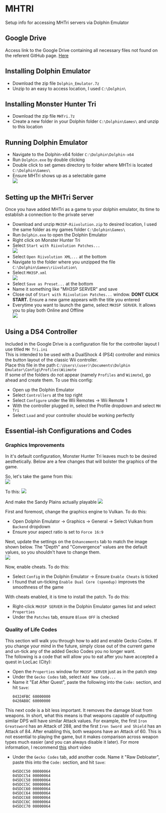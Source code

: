 # MHTRI
Setup info for accessing MHTri servers via Dolphin Emulator
## Google Drive
Access link to the Google Drive containing all necessary files not found on the referent GitHub page. [Here](https://drive.google.com/drive/u/0/folders/11tHrH_KISdeZ0g7MRWICs7_souEsaWY4)
## Installing Dolphin Emulator
- Download the zip file `Dolphin_Emulator.7z`
- Unzip to an easy to access location, I used `C:\Dolphin\`

## Installing Monster Hunter Tri
- Download the zip file `MHTri.7z`
- Create a new folder in your Dolphin folder `C:\Dolphin\Games\` and unzip to this location


## Running Dolphin Emulator
- Navigate to the Dolphin-x64 folder `C:\Dolphin\Dolphin-x64`
- Run `Dolphin.exe` by double clicking
- Double click to set games directory to folder where MHTri is located `C:\Dolphin\Games\`
- Ensure MHTri shows up as a selectable game  
![](https://github.com/fawful514/MHTRI/blob/main/screenshots/dolphin-tri-noPS.PNG)


## Setting up the MHTri Server
Once you have added MHTri as a game to your dolphin emulator, its time to establish a connection to the private server
- Download and unzip `MH3SP-Riivolution.zip` to desired location, I used the same folder as my games folder `C:\Dolphin\Games\`
- Run `Dolphin.exe` to open the Dolphin Emulator
- Right click on Monster Hunter Tri
- Select `Start with Riivolution Patches...`  
![](https://github.com/fawful514/MHTRI/blob/main/screenshots/open-rii.PNG)
- Select `Open Riivolution XML...` at the bottom
- Navigate to the folder where you unzipped the file `C:\Dolphin\Games\riivolution\`
- Select `MH3SP.xml`  
![](https://github.com/fawful514/MHTRI/blob/main/screenshots/save-preset.PNG)
- Select `Save as Preset...` at the bottom
- Name it something like "MH3SP SERVER" and save
- Close out of `Start with Riivolution Patches...` window. **DONT CLICK START.** Ensure a new game appears with the title you entered
- Everytime you want to launch the game, select `MH3SP SERVER`. It allows you to play both Online and Offline  
![](https://github.com/fawful514/MHTRI/blob/main/screenshots/mh3sp-server.PNG)

## Using a DS4 Controller
Included in the Google Drive is a configuration file for the controller layout I use titled `MH Tri.ini`  
This is intended to be used with a DualShock 4 (PS4) controller and mimics the button layout of the classic Wii controller.  
Place this file in the path `C:\Users\(user)\Documents\Dolphin Emulator\Config\Profiles\Wiimote`  
If some of the folders do not appear (namely `Profiles` and `Wiimote`), go ahead and create them.
To use this config:
- Open up the Dolphin Emulator
- Select `Controllers` at the top right
- Select `Configure` under the Wii Remotes -> Wii Remote 1
- With the controller plugged in, select the Profile dropdown and select `MH Tri`
- Select `Load` and your controller should be working perfectly

## Essential-ish Configurations and Codes

### Graphics Improvements
In it's default configuration, Monster Hunter Tri leaves much to be desired aesthetically. Below are a few changes that will bolster the graphics of the game.  

So, let's take the game from this:  
![](https://github.com/fawful514/MHTRI/blob/main/screenshots/flfr9%20ss%20for%20comp.PNG)

To this:
![](https://github.com/fawful514/MHTRI/blob/main/screenshots/Dolphin%20Emulator%20Screenshot%202023.07.04%20-%2018.23.41.87.png)

And make the Sandy Plains actually playable
![](https://github.com/fawful514/MHTRI/blob/main/screenshots/Dolphin%20Emulator%20Screenshot%202023.07.04%20-%2018.22.01.98.png)

First and foremost, change the graphics engine to Vulkan. To do this:
- Open Dolphin Emulator -> Graphics -> General -> Select Vulkan from `Backend` dropdown
- Ensure your aspect ratio is set to `Force 16:9`

Next, update the settings on the `Enhancements` tab to match the image shown below. The "Depth" and "Convergence" values are the default values, so you shouldn't have to change them.  
![](https://github.com/fawful514/MHTRI/blob/main/screenshots/dolphin%20graphics2.PNG)

Now, enable cheats. To do this:
- Select `Config` in the Dolphin Emulator -> Ensure `Enable Cheats` is ticked
- I found that un-ticking `Enable Dual Core (speedup)` improves the smoothness of the game  

With cheats enabled, it is time to install the patch. To do this:
- Right-click `MH3SP SERVER` in the Dolphin Emulator games list and select `Properties`
- Under the `Patches` tab, ensure `Bloom OFF` is checked

### Quality of Life Codes
This section will walk you through how to add and enable Gecko Codes. If you change your mind in the future, simply close out of the current game and un-tick any of the added Gecko Codes you no longer want.  
The following is a code that will allow you to eat after you have accepted a quest in LocLac (City):
- Open the `Properties` window for `MH3SP SERVER` just as in the patch step  
- Under the `Gecko Codes` tab, select `Add New Code...`
- Name it "Eat After Quest", paste the following into the `Code:` section, and hit `Save`:
  ```
  04324FBC 60000000
  0420AB8C 60000000
  ```

This next code is a bit less important. It removes the damage bloat from weapons. In short, what this means is that weapons capable of outputting similar DPS will have similar Attack values. For example, the first `Iron Greatsword` has an Attack of 288, and the first `Iron Sword and Shield` has an Attack of 84. After enabling this, both weapons have an Attack of 60. This is not essential to playing the game, but it makes comparison across weapon types much easier (and you can always disable it later). For more information, I recommend [this](https://www.youtube.com/watch?v=T4mp-WEjPHc) short video
- Under the `Gecko Codes` tab, add another code. Name it "Raw Debloater", paste this into the `Code:` section, and hit `Save`:
  ```
  045DCC50 00000064
  045DCC54 00000064
  045DCC58 00000064
  045DCC5C 00000064
  045DCC60 00000064
  045DCC64 00000064
  045DCC68 00000064
  045DCC6C 00000064
  045DCC70 00000064
  ```


